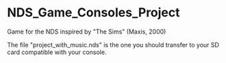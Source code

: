 # NDS_Game_Consoles_Project
Game for the NDS inspired by "The Sims" (Maxis, 2000)

The file "project_with_music.nds" is the one you should transfer to your SD card compatible with your console.
